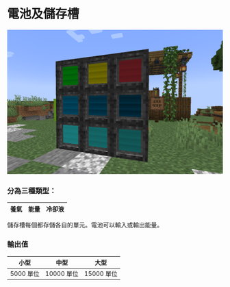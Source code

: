 # 電池及儲存槽

![](<../.gitbook/assets/image (212).png>)

### 分為三種類型：

|  養氣 |  能量 | 冷卻液 |
| :-: | :-: | :-: |

儲存槽每個都存儲各自的單元。電池可以輸入或輸出能量。

### 輸出值

|    小型   |    中型    |    大型    |
| :-----: | :------: | :------: |
| 5000 單位 | 10000 單位 | 15000 單位 |
